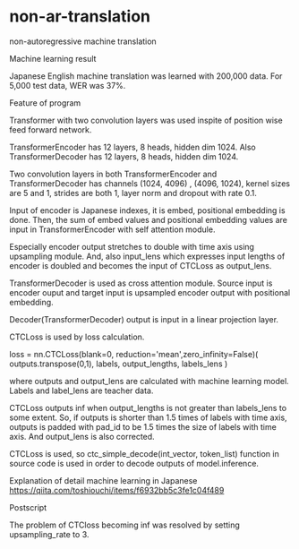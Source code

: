 # non-ar-translation
non-autoregressive machine translation

Machine learning result

Japanese English machine translation was learned with 200,000 data. For 5,000 test data, WER was 37%.

Feature of program

Transformer with two convolution layers was used inspite of position wise feed forward network. 

TransformerEncoder has 12 layers, 8 heads, hidden dim 1024. Also TransformerDecoder has 12 layers, 8 heads, hidden dim 1024.

Two convolution layers in both TransformerEncoder and TransformerDecoder has channels (1024, 4096) , (4096, 1024), kernel sizes are 5 and 1, strides are both 1, layer norm and dropout with rate 0.1.

Input of encoder is Japanese indexes, it is embed, positional embedding is done. Then, the sum of embed values and positional embedding values are input in TransformerEncoder with self attention module.

Especially encoder output stretches to double with time axis using upsampling module. And, also input_lens which expresses input lengths of encoder is doubled and becomes the input of CTCLoss as output_lens.

TransformerDecoder is used as cross attention module. Source input is encoder ouput and target input is upsampled encoder output with positional embedding. 

Decoder(TransformerDecoder) output is input in a linear projection layer.

CTCLoss is used by loss calculation. 

loss = nn.CTCLoss(blank=0, reduction='mean',zero_infinity=False)( outputs.transpose(0,1), labels, output_lengths, labels_lens )

where outputs and output_lens are calculated with machine learning model. Labels and label_lens are teacher data.

CTCLoss outputs inf when output_lengths is not greater than labels_lens to some extent. So, if outputs is shorter than 1.5 times of labels with time axis, outputs is padded with pad_id to be 1.5 times the size of labels with time axis. And output_lens is also corrected.

CTCLoss is used, so ctc_simple_decode(int_vector, token_list) function in source code is used in order to decode outputs of model.inference.

Explanation of detail machine learning in Japanese
https://qiita.com/toshiouchi/items/f6932bb5c3fe1c04f489

Postscript

The problem of CTCloss becoming inf was resolved by setting upsampling_rate to 3.
